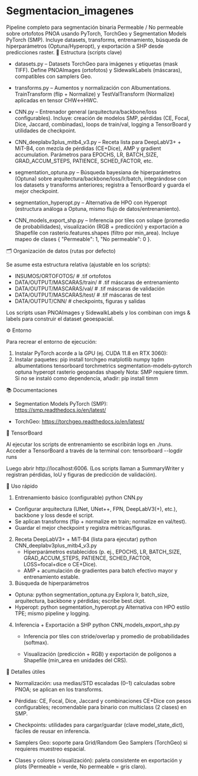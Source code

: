 # Segmentacion_imagenes
Pipeline completo para segmentación binaria Permeable / No permeable sobre ortofotos PNOA usando PyTorch, TorchGeo y Segmentation Models PyTorch (SMP). Incluye datasets, transforms, entrenamiento, búsqueda de hiperparámetros (Optuna/Hyperopt), y exportación a SHP desde predicciones raster.
🧩 Estructura (scripts clave)

* datasets.py – Datasets TorchGeo para imágenes y etiquetas (mask TIFF).
    Define PNOAImages (ortofotos) y SidewalkLabels (máscaras), compatibles con samplers Geo. 

* transforms.py – Aumentos y normalización con Albumentations.
    TrainTransform (flip + Normalize) y TestValTransform (Normalize) aplicadas en tensor CHW↔HWC. 

* CNN.py – Entrenador general (arquitectura/backbone/loss configurables).
    Incluye: creación de modelos SMP, pérdidas (CE, Focal, Dice, Jaccard, combinadas), loops de train/val, logging a TensorBoard y utilidades de checkpoint. 

* CNN_deeplabv3plus_mitb4_v3.py – Receta lista para DeepLabV3+ + MiT-B4, con mezcla de pérdidas (CE+Dice), AMP y gradient accumulation. Parámetros para EPOCHS, LR, BATCH_SIZE, GRAD_ACCUM_STEPS, PATIENCE, SCHED_FACTOR, etc. 

* segmentation_optuna.py – Búsqueda bayesiana de hiperparámetros (Optuna) sobre arquitectura/backbone/loss/lr/batch, integrándose con los datasets y transforms anteriores; registra a TensorBoard y guarda el mejor checkpoint.

* segmentation_hyperopt.py – Alternativa de HPO con Hyperopt (estructura análoga a Optuna, mismo flujo de datos/entrenamiento). 

* CNN_models_export_shp.py – Inferencia por tiles con solape (promedio de probabilidades), visualización (RGB + predicción) y exportación a Shapefile con rasterio.features.shapes (filtro por min_area). Incluye mapeo de clases { "Permeable": 1, "No permeable": 0 }. 

🗂️ Organización de datos (rutas por defecto)

Se asume esta estructura relativa (ajustable en los scripts):

* INSUMOS/ORTOFOTOS/            # .tif ortofotos
* DATA/OUTPUT/MASCARAS/train/   # .tif máscaras de entrenamiento
* DATA/OUTPUT/MASCARAS/val/     # .tif máscaras de validación
* DATA/OUTPUT/MASCARAS/test/    # .tif máscaras de test
* DATA/OUTPUT/CNN/              # checkpoints, figuras y salidas

Los scripts usan PNOAImages y SidewalkLabels y los combinan con imgs & labels para construir el dataset geoespacial.

⚙️ Entorno

Para recrear el entorno de ejecución:

1. Instalar PyTorch acorde a la GPU (ej. CUDA 11.8 en RTX 3060):
2. Instalar paquetes:
     pip install torchgeo matplotlib numpy tqdm albumentations tensorboard torchmetrics segmentation-models-pytorch optuna hyperopt rasterio geopandas shapely
     Nota: SMP requiere timm. Si no se instaló como dependencia, añadir:
      pip install timm

📚 Documentaciones

* Segmentation Models PyTorch (SMP): https://smp.readthedocs.io/en/latest/

* TorchGeo: https://torchgeo.readthedocs.io/en/latest/

📒 TensorBoard

Al ejecutar los scripts de entrenamiento se escribirán logs en ./runs.
Acceder a TensorBoard a través de la terminal con:
  tensorboard --logdir runs 

Luego abrir http://localhost:6006. (Los scripts llaman a SummaryWriter y registran pérdidas, IoU y figuras de predicción de validación).

🚀 Uso rápido
1) Entrenamiento básico (configurable)
   python CNN.py

  * Configurar arquitectura (UNet, UNet++, FPN, DeepLabV3(+), etc.), backbone y loss desde el script.
  * Se aplican transforms (flip + normalize en train; normalize en val/test). 
  * Guardar el mejor checkpoint y registra métricas/figuras. 
2) Receta DeepLabV3+ + MiT-B4 (lista para ejecutar)
    python CNN_deeplabv3plus_mitb4_v3.py
    * Hiperparámetros establecidos (p. ej., EPOCHS, LR, BATCH_SIZE, GRAD_ACCUM_STEPS, PATIENCE, SCHED_FACTOR, LOSS=focal+dice o CE+Dice).
    * AMP + acumulación de gradientes para batch efectivo mayor y entrenamiento estable.
3) Búsqueda de hiperparámetros
* Optuna:
    python segmentation_optuna.py
    Explora lr, batch_size, arquitectura, backbone y pérdidas; escribe best.ckpt.
* Hyperopt:
    python segmentation_hyperopt.py
    Alternativa con HPO estilo TPE; mismo pipeline y logging.
  
4) Inferencia + Exportación a SHP
    python CNN_models_export_shp.py
    * Inferencia por tiles con stride/overlap y promedio de probabilidades (softmax).

    * Visualización (predicción + RGB) y exportación de polígonos a Shapefile (min_area en unidades del CRS).

🧪 Detalles útiles

* Normalización: usa medias/STD escaladas (0–1) calculadas sobre PNOA; se aplican en los transforms.

* Pérdidas: CE, Focal, Dice, Jaccard y combinaciones CE+Dice con pesos configurables; recomendable para binario con multiclass (2 clases) en SMP. 

* Checkpoints: utilidades para cargar/guardar (clave model_state_dict), fáciles de reusar en inferencia. 

* Samplers Geo: soporte para Grid/Random Geo Samplers (TorchGeo) si requieres muestreo espacial. 

* Clases y colores (visualización): paleta consistente en exportación y plots (Permeable = verde, No permeable = gris claro). 
